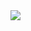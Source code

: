 <img src="C:\Users\Jenn Sandoval\Documents\Data_Analyst_Projects\Jenn_Sandoval_Data_Analyst_Nanodegree_Certificate.pdf">
